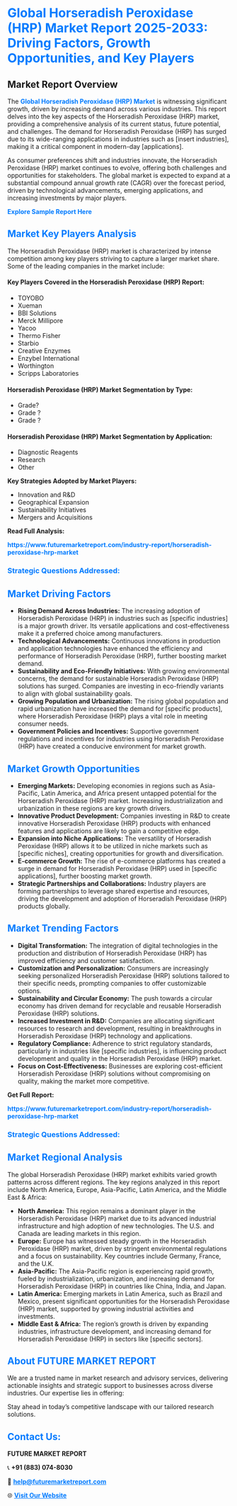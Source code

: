 <h1 style="color: #007BFF;">Global Horseradish Peroxidase (HRP) Market Report 2025-2033: Driving Factors, Growth Opportunities, and Key Players</h1>

<section id="overview">
<h2>Market Report Overview</h2>
<p>The <a href="https://www.futuremarketreport.com/industry-report/horseradish-peroxidase-hrp-market" style="color: #007BFF; text-decoration: none;"><strong>Global Horseradish Peroxidase (HRP) Market</strong></a> is witnessing significant growth, driven by increasing demand across various industries. This report delves into the key aspects of the Horseradish Peroxidase (HRP) market, providing a comprehensive analysis of its current status, future potential, and challenges. The demand for Horseradish Peroxidase (HRP) has surged due to its wide-ranging applications in industries such as [insert industries], making it a critical component in modern-day [applications].</p>
<p>As consumer preferences shift and industries innovate, the Horseradish Peroxidase (HRP) market continues to evolve, offering both challenges and opportunities for stakeholders. The global market is expected to expand at a substantial compound annual growth rate (CAGR) over the forecast period, driven by technological advancements, emerging applications, and increasing investments by major players.</p>
</section>

<section id="overview">
<p><a href="https://www.futuremarketreport.com/request-sample/reportId=80276" style="color: #007BFF; text-decoration: none;"><strong>Explore Sample Report Here</strong></a></p>
</section>

<section id="key-players">
<h2 style="color: #007BFF;">Market Key Players Analysis</h2>
<p>The Horseradish Peroxidase (HRP) market is characterized by intense competition among key players striving to capture a larger market share. Some of the leading companies in the market include:</p>
<h4>Key Players Covered in the Horseradish Peroxidase (HRP) Report:</h4>
<ul><li>TOYOBO</li><li>Xueman</li><li>BBI Solutions</li><li>Merck Millipore</li><li>Yacoo</li><li>Thermo Fisher</li><li>Starbio</li><li>Creative Enzymes</li><li>Enzybel International</li><li>Worthington</li><li>Scripps Laboratories</li></ul>
<h4>Horseradish Peroxidase (HRP) Market Segmentation by Type:</h4>
<ul><li>Grade?</li><li>Grade ?</li><li>Grade ?</li></ul>

<h4>Horseradish Peroxidase (HRP) Market Segmentation by Application:</h4>
<ul><li>Diagnostic Reagents</li><li>Research</li><li>Other</li></ul>
<p><strong>Key Strategies Adopted by Market Players:</strong></p>
<ul>
<li>Innovation and R&D</li>
<li>Geographical Expansion</li>
<li>Sustainability Initiatives</li>
<li>Mergers and Acquisitions</li>
</ul>
</section>

<section>
<p><strong>Read Full Analysis: </strong></p><a href="https://www.futuremarketreport.com/industry-report/horseradish-peroxidase-hrp-market" style="color: #007BFF; text-decoration: none;"><strong>https://www.futuremarketreport.com/industry-report/horseradish-peroxidase-hrp-market</strong></a>
<h3 style="color: #007BFF;">Strategic Questions Addressed:</h3>
</section>

<section id="driving-factors">
<h2 style="color: #007BFF;">Market Driving Factors</h2>
<ul>
<li><strong>Rising Demand Across Industries:</strong> The increasing adoption of Horseradish Peroxidase (HRP) in industries such as [specific industries] is a major growth driver. Its versatile applications and cost-effectiveness make it a preferred choice among manufacturers.</li>
<li><strong>Technological Advancements:</strong> Continuous innovations in production and application technologies have enhanced the efficiency and performance of Horseradish Peroxidase (HRP), further boosting market demand.</li>
<li><strong>Sustainability and Eco-Friendly Initiatives:</strong> With growing environmental concerns, the demand for sustainable Horseradish Peroxidase (HRP) solutions has surged. Companies are investing in eco-friendly variants to align with global sustainability goals.</li>
<li><strong>Growing Population and Urbanization:</strong> The rising global population and rapid urbanization have increased the demand for [specific products], where Horseradish Peroxidase (HRP) plays a vital role in meeting consumer needs.</li>
<li><strong>Government Policies and Incentives:</strong> Supportive government regulations and incentives for industries using Horseradish Peroxidase (HRP) have created a conducive environment for market growth.</li>
</ul>
</section>

<section id="growth-opportunities">
<h2 style="color: #007BFF;">Market Growth Opportunities</h2>
<ul>
<li><strong>Emerging Markets:</strong> Developing economies in regions such as Asia-Pacific, Latin America, and Africa present untapped potential for the Horseradish Peroxidase (HRP) market. Increasing industrialization and urbanization in these regions are key growth drivers.</li>
<li><strong>Innovative Product Development:</strong> Companies investing in R&D to create innovative Horseradish Peroxidase (HRP) products with enhanced features and applications are likely to gain a competitive edge.</li>
<li><strong>Expansion into Niche Applications:</strong> The versatility of Horseradish Peroxidase (HRP) allows it to be utilized in niche markets such as [specific niches], creating opportunities for growth and diversification.</li>
<li><strong>E-commerce Growth:</strong> The rise of e-commerce platforms has created a surge in demand for Horseradish Peroxidase (HRP) used in [specific applications], further boosting market growth.</li>
<li><strong>Strategic Partnerships and Collaborations:</strong> Industry players are forming partnerships to leverage shared expertise and resources, driving the development and adoption of Horseradish Peroxidase (HRP) products globally.</li>
</ul>
</section>

<section id="trending-factors">
<h2 style="color: #007BFF;">Market Trending Factors</h2>
<ul>
<li><strong>Digital Transformation:</strong> The integration of digital technologies in the production and distribution of Horseradish Peroxidase (HRP) has improved efficiency and customer satisfaction.</li>
<li><strong>Customization and Personalization:</strong> Consumers are increasingly seeking personalized Horseradish Peroxidase (HRP) solutions tailored to their specific needs, prompting companies to offer customizable options.</li>
<li><strong>Sustainability and Circular Economy:</strong> The push towards a circular economy has driven demand for recyclable and reusable Horseradish Peroxidase (HRP) solutions.</li>
<li><strong>Increased Investment in R&D:</strong> Companies are allocating significant resources to research and development, resulting in breakthroughs in Horseradish Peroxidase (HRP) technology and applications.</li>
<li><strong>Regulatory Compliance:</strong> Adherence to strict regulatory standards, particularly in industries like [specific industries], is influencing product development and quality in the Horseradish Peroxidase (HRP) market.</li>
<li><strong>Focus on Cost-Effectiveness:</strong> Businesses are exploring cost-efficient Horseradish Peroxidase (HRP) solutions without compromising on quality, making the market more competitive.</li>
</ul>
</section>

<section>
<p><strong>Get Full Report: </strong></p><a href="https://www.futuremarketreport.com/industry-report/horseradish-peroxidase-hrp-market" style="color: #007BFF; text-decoration: none;"><strong>https://www.futuremarketreport.com/industry-report/horseradish-peroxidase-hrp-market</strong></a>
<h3 style="color: #007BFF;">Strategic Questions Addressed:</h3>
</section>


<section id="regional-analysis">
<h2 style="color: #007BFF;">Market Regional Analysis</h2>
<p>The global Horseradish Peroxidase (HRP) market exhibits varied growth patterns across different regions. The key regions analyzed in this report include North America, Europe, Asia-Pacific, Latin America, and the Middle East & Africa:</p>
<ul>
<li><strong>North America:</strong> This region remains a dominant player in the Horseradish Peroxidase (HRP) market due to its advanced industrial infrastructure and high adoption of new technologies. The U.S. and Canada are leading markets in this region.</li>
<li><strong>Europe:</strong> Europe has witnessed steady growth in the Horseradish Peroxidase (HRP) market, driven by stringent environmental regulations and a focus on sustainability. Key countries include Germany, France, and the U.K.</li>
<li><strong>Asia-Pacific:</strong> The Asia-Pacific region is experiencing rapid growth, fueled by industrialization, urbanization, and increasing demand for Horseradish Peroxidase (HRP) in countries like China, India, and Japan.</li>
<li><strong>Latin America:</strong> Emerging markets in Latin America, such as Brazil and Mexico, present significant opportunities for the Horseradish Peroxidase (HRP) market, supported by growing industrial activities and investments.</li>
<li><strong>Middle East & Africa:</strong> The region’s growth is driven by expanding industries, infrastructure development, and increasing demand for Horseradish Peroxidase (HRP) in sectors like [specific sectors].</li>
</ul>
</section>

<footer>
<h2 style="color: #007BFF;">About FUTURE MARKET REPORT</h2>
<p>We are a trusted name in market research and advisory services, delivering actionable insights and strategic support to businesses across diverse industries. Our expertise lies in offering:</p>

<p>Stay ahead in today’s competitive landscape with our tailored research solutions.</p>

<h2 style="color: #007BFF;">Contact Us:</h2>
<p><strong>FUTURE MARKET REPORT</strong></p>
<p>📞 <strong>+91 (883) 074-8030</strong></p>
<p>📧 <strong><a href="mailto:help@futuremarketreport.com" style="color: #007BFF;">help@futuremarketreport.com</a></strong></p>
<p>🌐 <strong><a href="https://www.futuremarketreport.com/" style="color: #007BFF;">Visit Our Website</a></strong></p>
</footer>